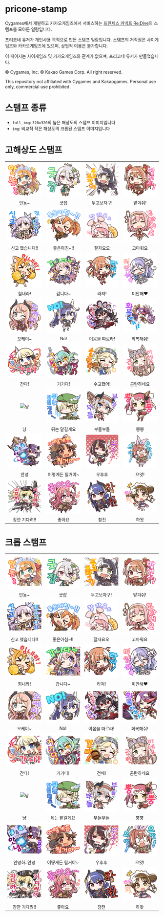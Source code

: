 # pricone-stamp
Cygames에서 개발하고 카카오게임즈에서 서비스하는 [프린세스 커넥트 Re:Dive](http://priconne.kakaogame.com/)의 스탬프를 모아둔 일람입니다.

프리코네 유저가 개인사용 목적으로 만든 스탬프 일람입니다. 스탬프의 저작권은 사이게임즈와 카카오게임즈에 있으며, 상업적 이용은 불가합니다.

이 페이지는 사이게임즈 및 카카오게임즈와 관계가 없으며, 프리코네 유저가 만들었습니다.

© Cygames, Inc. © Kakao Games Corp. All right reserved.

This repository not affiliated with Cygames and Kakaogames. Personal use only, commercial use prohibited.


# 스탬프 종류
* `full_img`: `320x320`의 높은 해상도의 스탬프 이미지입니다
* `img`: 비교적 작은 해상도의 크롭된 스탬프 이미지입니다


# 고해상도 스탬프
|||||
|:-------------:|:-------------:|:-------------:|:-------------:|
| ![안뇽~](https://raw.githubusercontent.com/sokcuri/pricone-stamp/master/full_img/%EC%95%88%EB%87%BD~.png) | ![굿잡](https://raw.githubusercontent.com/sokcuri/pricone-stamp/master/full_img/%EA%B5%BF%EC%9E%A1.png) | ![두고보자구](https://raw.githubusercontent.com/sokcuri/pricone-stamp/master/full_img/%EB%91%90%EA%B3%A0%EB%B3%B4%EC%9E%90%EA%B5%AC!.png) | ![맡겨줘~](https://raw.githubusercontent.com/sokcuri/pricone-stamp/master/full_img/%EB%A7%A1%EA%B2%A8%EC%A4%98!.png) |
| 안뇽~ | 굿잡 | 두고보자구! | 맡겨줘! |
| ![신고 했습니다!!](https://raw.githubusercontent.com/sokcuri/pricone-stamp/master/full_img/%EC%8B%A0%EA%B3%A0%ED%96%88%EC%8A%B5%EB%8B%88%EB%8B%A4!!.png) | ![좋은아침~!!](https://raw.githubusercontent.com/sokcuri/pricone-stamp/master/full_img/%EC%A2%8B%EC%9D%80%EC%95%84%EC%B9%A8.png) | ![잘자요오](https://raw.githubusercontent.com/sokcuri/pricone-stamp/master/full_img/%EC%9E%98%EC%9E%90%EC%9A%94%EC%98%A4.png) | ![고마워요](https://raw.githubusercontent.com/sokcuri/pricone-stamp/master/full_img/%EA%B3%A0%EB%A7%88%EC%9B%8C%EC%9A%94.png) |
| 신고 했습니다!! | 좋은아침~!! | 잘자요오 | 고마워요 |
| ![힘내라!](https://raw.githubusercontent.com/sokcuri/pricone-stamp/master/full_img/%ED%9E%98%EB%82%B4%EB%9D%BC!.png) | ![갑니다~](https://raw.githubusercontent.com/sokcuri/pricone-stamp/master/full_img/%EA%B0%91%EB%8B%88%EB%8B%A4~.png) | ![라져!](https://raw.githubusercontent.com/sokcuri/pricone-stamp/master/full_img/%EB%9D%BC%EC%A0%B8!.png) | ![미안해♥](https://raw.githubusercontent.com/sokcuri/pricone-stamp/master/full_img/%EB%AF%B8%EC%95%88%ED%95%B4.png) |
| 힘내라! | 갑니다~ | 라져! | 미안해♥ |
| ![오케이~](https://raw.githubusercontent.com/sokcuri/pricone-stamp/master/full_img/%EC%98%A4%EC%BC%80%EC%9D%B4~.png) | ![No!](https://raw.githubusercontent.com/sokcuri/pricone-stamp/master/full_img/No!.png) | ![이몸을 따르라!](https://raw.githubusercontent.com/sokcuri/pricone-stamp/master/full_img/%EC%9D%B4%EB%AA%B8%EC%9D%84%EB%94%B0%EB%A5%B4%EB%9D%BC!.png) | ![회복해줘!](https://raw.githubusercontent.com/sokcuri/pricone-stamp/master/full_img/%ED%9A%8C%EB%B3%B5%ED%95%B4%EC%A4%98!!.png) |
| 오케이~ | No! | 이몸을 따르라! | 회복해줘! |
| ![간다!](https://raw.githubusercontent.com/sokcuri/pricone-stamp/master/full_img/%EA%B0%84%EB%8B%A4!.png) | ![거기다!](https://raw.githubusercontent.com/sokcuri/pricone-stamp/master/full_img/%EA%B1%B0%EA%B8%B0%EB%8B%A4!.png) | ![수고했어!](https://raw.githubusercontent.com/sokcuri/pricone-stamp/master/full_img/%EC%88%98%EA%B3%A0%ED%96%88%EC%96%B4!.png) | ![곤란하네요](https://raw.githubusercontent.com/sokcuri/pricone-stamp/master/full_img/%EA%B3%A4%EB%9E%80%ED%95%98%EB%84%A4%EC%9A%94.png) |
| 간다! | 거기다! | 수고했어! | 곤란하네요 |
| ![냥](https://raw.githubusercontent.com/sokcuri/pricone-stamp/master/full_img/%EB%83%A5.png) | ![뒤는 맡길게요](https://raw.githubusercontent.com/sokcuri/pricone-stamp/master/full_img/%EB%92%A4%EB%8A%94%EB%A7%A1%EA%B8%B8%EA%B2%8C%EC%9A%94....png) | ![부들부들](https://raw.githubusercontent.com/sokcuri/pricone-stamp/master/full_img/%EB%B6%80%EB%93%A4%EB%B6%80%EB%93%A4.png) | ![뿡뿡](https://raw.githubusercontent.com/sokcuri/pricone-stamp/master/full_img/%EB%BF%A1%EB%BF%A1.png) |
| 냥 | 뒤는 맡길게요 | 부들부들 | 뿡뿡 |
| ![안녕](https://github.com/sokcuri/pricone-stamp/blob/master/full_img/%EC%95%88%EB%85%95.png) | ![어떻게든 될거야~](https://github.com/sokcuri/pricone-stamp/blob/master/full_img/%EC%96%B4%EB%96%BB%EA%B2%8C%EB%93%A0%EB%90%A0%EA%B1%B0%EC%95%BC~.png) | ![우후후](https://github.com/sokcuri/pricone-stamp/blob/master/full_img/%EC%9A%B0%ED%9B%84%ED%9B%84.png) | ![으앗!](https://github.com/sokcuri/pricone-stamp/blob/master/full_img/%EC%9C%BC%EC%95%97!%EC%9C%BC%EC%95%97!.png) |
| 안녕 | 어떻게든 될거야~ | 우후후 | 으앗! |
| ![잠깐 기다려!!](https://raw.githubusercontent.com/sokcuri/pricone-stamp/master/full_img/%EC%9E%A0%EA%B9%90%EA%B8%B0%EB%8B%A4%EB%A0%A4!!.png) | ![좋아요](https://raw.githubusercontent.com/sokcuri/pricone-stamp/master/full_img/%EC%A2%8B%EC%95%84%EC%9A%94.png) | ![참전](https://raw.githubusercontent.com/sokcuri/pricone-stamp/master/full_img/%EC%B0%B8%EC%A0%84.png) | ![하왓](https://raw.githubusercontent.com/sokcuri/pricone-stamp/master/full_img/%ED%95%98%EC%99%93.png) |
| 잠깐 기다려!! | 좋아요 | 참전 | 하왓 |


# 크롭 스탬프
|||||
|:-------------:|:-------------:|:-------------:|:-------------:|
| ![안뇽~](https://raw.githubusercontent.com/sokcuri/pricone-stamp/master/img/%EC%95%88%EB%87%BD~.png) | ![굿잡](https://raw.githubusercontent.com/sokcuri/pricone-stamp/master/img/%EA%B5%BF%EC%9E%A1.png) | ![두고보자구](https://raw.githubusercontent.com/sokcuri/pricone-stamp/master/img/%EB%91%90%EA%B3%A0%EB%B3%B4%EC%9E%90%EA%B5%AC!.png) | ![맡겨줘~](https://raw.githubusercontent.com/sokcuri/pricone-stamp/master/img/%EB%A7%A1%EA%B2%A8%EC%A4%98!.png) |
| 안뇽~ | 굿잡 | 두고보자구! | 맡겨줘! |
| ![신고 했습니다!!](https://raw.githubusercontent.com/sokcuri/pricone-stamp/master/img/%EC%8B%A0%EA%B3%A0%ED%96%88%EC%8A%B5%EB%8B%88%EB%8B%A4!!.png) | ![좋은아침~!!](https://raw.githubusercontent.com/sokcuri/pricone-stamp/master/img/%EC%A2%8B%EC%9D%80%EC%95%84%EC%B9%A8.png) | ![잘자요오](https://raw.githubusercontent.com/sokcuri/pricone-stamp/master/img/%EC%9E%98%EC%9E%90%EC%9A%94%EC%98%A4.png) | ![고마워요](https://raw.githubusercontent.com/sokcuri/pricone-stamp/master/img/%EA%B3%A0%EB%A7%88%EC%9B%8C%EC%9A%94.png) |
| 신고 했습니다!! | 좋은아침~!! | 잘자요오 | 고마워요 |
| ![힘내라!](https://raw.githubusercontent.com/sokcuri/pricone-stamp/master/img/%ED%9E%98%EB%82%B4%EB%9D%BC!.png) | ![갑니다~](https://raw.githubusercontent.com/sokcuri/pricone-stamp/master/img/%EA%B0%91%EB%8B%88%EB%8B%A4~.png) | ![라져!](https://raw.githubusercontent.com/sokcuri/pricone-stamp/master/img/%EB%9D%BC%EC%A0%B8!.png) | ![미안해♥](https://raw.githubusercontent.com/sokcuri/pricone-stamp/master/img/%EB%AF%B8%EC%95%88%ED%95%B4.png) |
| 힘내라! | 갑니다~ | 라져! | 미안해♥ |
| ![오케이~](https://raw.githubusercontent.com/sokcuri/pricone-stamp/master/img/%EC%98%A4%EC%BC%80%EC%9D%B4~.png) | ![No!](https://raw.githubusercontent.com/sokcuri/pricone-stamp/master/img/No!.png) | ![이몸을 따르라!](https://raw.githubusercontent.com/sokcuri/pricone-stamp/master/img/%EC%9D%B4%EB%AA%B8%EC%9D%84%EB%94%B0%EB%A5%B4%EB%9D%BC!.png) | ![회복해줘!](https://raw.githubusercontent.com/sokcuri/pricone-stamp/master/img/%ED%9A%8C%EB%B3%B5%ED%95%B4%EC%A4%98!!.png) |
| 오케이~ | No! | 이몸을 따르라! | 회복해줘! |
| ![간다!](https://raw.githubusercontent.com/sokcuri/pricone-stamp/master/img/%EA%B0%84%EB%8B%A4!.png) | ![거기다!](https://raw.githubusercontent.com/sokcuri/pricone-stamp/master/img/%EA%B1%B0%EA%B8%B0%EB%8B%A4!.png) | ![건배!](https://raw.githubusercontent.com/sokcuri/pricone-stamp/master/img/%EA%B1%B4%EB%B0%B0!!.png) | ![곤란하네요](https://raw.githubusercontent.com/sokcuri/pricone-stamp/master/img/%EA%B3%A4%EB%9E%80%ED%95%98%EB%84%A4%EC%9A%94.png) |
| 간다! | 거기다! | 건배! | 곤란하네요 |
| ![냥](https://raw.githubusercontent.com/sokcuri/pricone-stamp/master/img/%EB%83%A5.png) | ![뒤는 맡길게요](https://raw.githubusercontent.com/sokcuri/pricone-stamp/master/img/%EB%92%A4%EB%8A%94%EB%A7%A1%EA%B8%B8%EA%B2%8C%EC%9A%94....png) | ![부들부들](https://raw.githubusercontent.com/sokcuri/pricone-stamp/master/img/%EB%B6%80%EB%93%A4%EB%B6%80%EB%93%A4.png) | ![뿡뿡](https://raw.githubusercontent.com/sokcuri/pricone-stamp/master/img/%EB%BF%A1%EB%BF%A1.png) |
| 냥 | 뒤는 맡길게요 | 부들부들 | 뿡뿡 |
| ![안녕하..안녕](https://github.com/sokcuri/pricone-stamp/blob/master/img/%EC%95%88%EB%85%95%ED%95%98..%EC%95%88%EB%85%95.png) | ![어떻게든 될거야~](https://github.com/sokcuri/pricone-stamp/blob/master/img/%EC%96%B4%EB%96%BB%EA%B2%8C%EB%93%A0%EB%90%A0%EA%B1%B0%EC%95%BC~.png) | ![우후후](https://github.com/sokcuri/pricone-stamp/blob/master/img/%EC%9A%B0%ED%9B%84%ED%9B%84.png) | ![으앗!](https://github.com/sokcuri/pricone-stamp/blob/master/img/%EC%9C%BC%EC%95%97!%EC%9C%BC%EC%95%97!.png) |
| 안녕하..안녕 | 어떻게든 될거야~ | 우후후 | 으앗! |
| ![잠깐 기다려!!](https://raw.githubusercontent.com/sokcuri/pricone-stamp/master/img/%EC%9E%A0%EA%B9%90%EA%B8%B0%EB%8B%A4%EB%A0%A4!!.png) | ![좋아요](https://raw.githubusercontent.com/sokcuri/pricone-stamp/master/img/%EC%A2%8B%EC%95%84%EC%9A%94.png) | ![참전](https://raw.githubusercontent.com/sokcuri/pricone-stamp/master/img/%EC%B0%B8%EC%A0%84.png) | ![하왓](https://raw.githubusercontent.com/sokcuri/pricone-stamp/master/img/%ED%95%98%EC%99%93.png) |
| 잠깐 기다려!! | 좋아요 | 참전 | 하왓 |